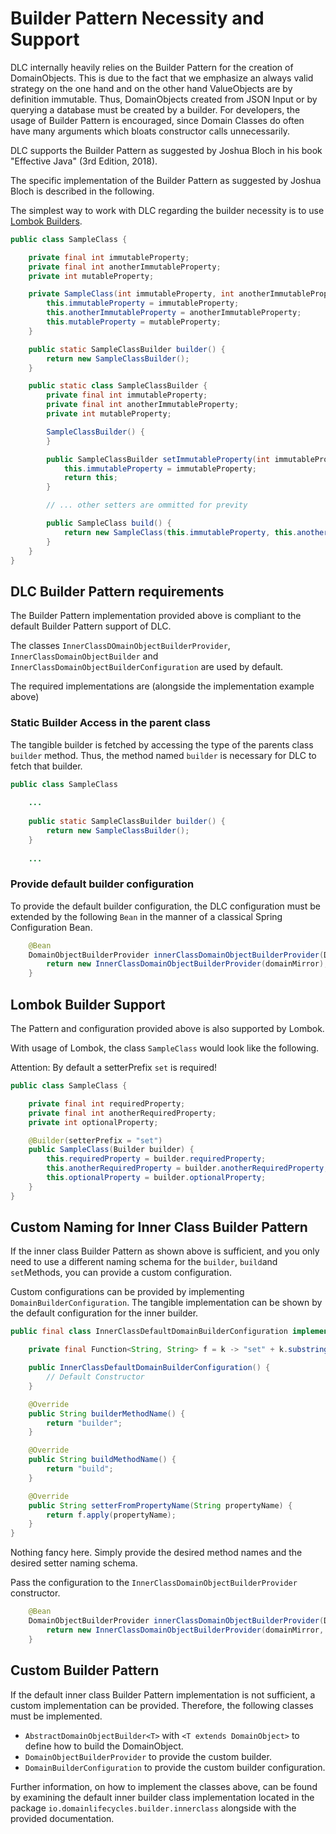 # Builder Pattern Necessity and Support

DLC internally heavily relies on the Builder Pattern for the creation of DomainObjects. This is due to the fact
that we emphasize an always valid strategy on the one hand and on the other hand ValueObjects are by definition immutable. 
Thus, DomainObjects created from JSON Input or by querying a database must be created by a builder. 
For developers, the usage of Builder Pattern is encouraged, since Domain Classes do often have many arguments
which bloats constructor calls unnecessarily.

DLC supports the Builder Pattern as suggested by Joshua Bloch in his book "Effective Java" (3rd Edition, 2018).

The specific implementation of the Builder Pattern as suggested by Joshua Bloch is described in the following.

The simplest way to work with DLC regarding the builder necessity is to use [Lombok Builders](#lombok-builder-support).

```java
public class SampleClass {

    private final int immutableProperty;
    private final int anotherImmutableProperty;
    private int mutableProperty;

    private SampleClass(int immutableProperty, int anotherImmutableProperty, int mutableProperty) {
        this.immutableProperty = immutableProperty;
        this.anotherImmutableProperty = anotherImmutableProperty;
        this.mutableProperty = mutableProperty;
    }

    public static SampleClassBuilder builder() {
        return new SampleClassBuilder();
    }

    public static class SampleClassBuilder {
        private final int immutableProperty;
        private final int anotherImmutableProperty;
        private int mutableProperty;

        SampleClassBuilder() {
        }

        public SampleClassBuilder setImmutableProperty(int immutableProperty) {
            this.immutableProperty = immutableProperty;
            return this;
        }

        // ... other setters are ommitted for previty

        public SampleClass build() {
            return new SampleClass(this.immutableProperty, this.anotherImmutableProperty, this.mutableProperty);
        }
    }
}
```

## DLC Builder Pattern requirements

The Builder Pattern implementation provided above is compliant to the default Builder Pattern support of DLC.

The classes `InnerClassDOmainObjectBuilderProvider`,
`InnerClassDomainObjectBuilder` and `InnerClassDomainObjectBuilderConfiguration` are used by default. 

The required implementations are (alongside the implementation example above)

### Static Builder Access in the parent class

The tangible builder is fetched by accessing the type of the parents class `builder` method. Thus, the method
named `builder` is necessary for DLC to fetch that builder.

```java
public class SampleClass
    
    ...
    
    public static SampleClassBuilder builder() {
        return new SampleClassBuilder();
    }
    
    ...
```

### Provide default builder configuration

To provide the default builder configuration, the DLC configuration must be extended by the following
`Bean` in the manner of a classical Spring Configuration Bean. 

```java
    @Bean
    DomainObjectBuilderProvider innerClassDomainObjectBuilderProvider(DomainMirror domainMirror){
        return new InnerClassDomainObjectBuilderProvider(domainMirror);
    }

```

<a name="lombok-builder-support"></a>
## Lombok Builder Support 

The Pattern and configuration provided above is also supported by Lombok.

With usage of Lombok, the class `SampleClass` would look like the following.

Attention: By default a setterPrefix `set` is required!

```java
public class SampleClass {

    private final int requiredProperty;
    private final int anotherRequiredProperty;
    private int optionalProperty;

    @Builder(setterPrefix = "set")
    public SampleClass(Builder builder) {
        this.requiredProperty = builder.requiredProperty;
        this.anotherRequiredProperty = builder.anotherRequiredProperty;
        this.optionalProperty = builder.optionalProperty;
    }
}
```

## Custom Naming for Inner Class Builder Pattern

If the inner class Builder Pattern as shown above is sufficient, and you only need to use a different naming
schema for the `builder`, `build`and `set`Methods, you can provide a custom configuration.

Custom configurations can be provided by implementing `DomainBuilderConfiguration`. The tangible implementation
can be shown by the default configuration for the inner builder.

```java
public final class InnerClassDefaultDomainBuilderConfiguration implements DomainBuilderConfiguration {

    private final Function<String, String> f = k -> "set" + k.substring(0, 1).toUpperCase() + k.substring(1);

    public InnerClassDefaultDomainBuilderConfiguration() {
        // Default Constructor
    }

    @Override
    public String builderMethodName() {
        return "builder";
    }

    @Override
    public String buildMethodName() {
        return "build";
    }

    @Override
    public String setterFromPropertyName(String propertyName) {
        return f.apply(propertyName);
    }
}
```

Nothing fancy here. Simply provide the desired method names and the desired setter naming schema.

Pass the configuration to the `InnerClassDomainObjectBuilderProvider` constructor.

```java
    @Bean
    DomainObjectBuilderProvider innerClassDomainObjectBuilderProvider(DomainMirror domainMirror){
        return new InnerClassDomainObjectBuilderProvider(domainMirror, new MyNewInnerDomainBuilderConfiguration());
    }
```

## Custom Builder Pattern

If the default inner class Builder Pattern implementation is not sufficient, a custom implementation can be provided.
Therefore, the following classes must be implemented.

* `AbstractDomainObjectBuilder<T>` with `<T extends DomainObject>` to define how to build the DomainObject.
* `DomainObjectBuilderProvider` to provide the custom builder.
* `DomainBuilderConfiguration` to provide the custom builder configuration.

Further information, on how to implement the classes above, can be found by examining the default
inner builder class implementation located in the package `io.domainlifecycles.builder.innerclass` alongside
with the provided documentation.
